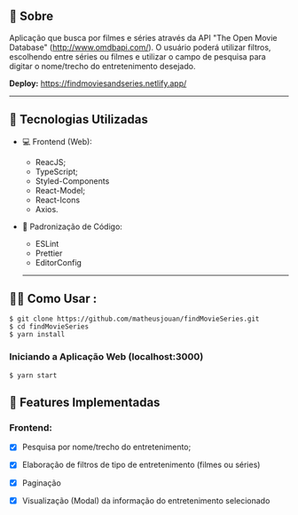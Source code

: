 ## 📔 Sobre

Aplicação que busca por filmes e séries através da API "The Open Movie Database" (http://www.omdbapi.com/).
O usuário poderá utilizar filtros, escolhendo entre séries ou filmes e utilizar o campo de pesquisa para digitar o nome/trecho do entretenimento desejado.

**Deploy:** https://findmoviesandseries.netlify.app/

---

## :rocket: Tecnologias Utilizadas

- 💻 Frontend (Web):
  - ReacJS;
  - TypeScript;
  - Styled-Components
  - React-Model;
  - React-Icons
  - Axios.
  
- 📔 Padronização de Código:
  - ESLint
  - Prettier
  - EditorConfig
  
  ---
  
## 👨‍💻️ Como Usar  :

```shell
$ git clone https://github.com/matheusjouan/findMovieSeries.git
$ cd findMovieSeries
$ yarn install
```

### Iniciando a Aplicação Web (localhost:3000)
```shell
$ yarn start
```

## :hammer: Features Implementadas

### Frontend:

  - [x] Pesquisa por nome/trecho do entretenimento;
  - [x] Elaboração de filtros de tipo de entretenimento (filmes ou séries)
  - [x] Paginação
  - [x] Visualização (Modal) da informação do entretenimento selecionado


